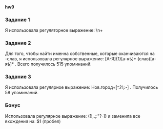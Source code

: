 #### hw9
### Задание 1
Я использовала регуляторное выражение: \n+
### Задание 2
Для того, чтобы найти именна собственные, которые оканчиваются на -слав, я использовала регулярное выражение: 
[А-Я]{1}[а-яѣ]* (слав)[а-яѣ]* . Всего получилось 515 упоминаний.
 ### Задание 3
 Я использовала регулярное выражение: Нов.город+[^.?!;:-] . Получилось 58 упоминаний. 
 ### Бонус
 Использовала регулярное выражение: ([!,.;:"?-]) и заменила все вхождения на: $1 (пробел)
